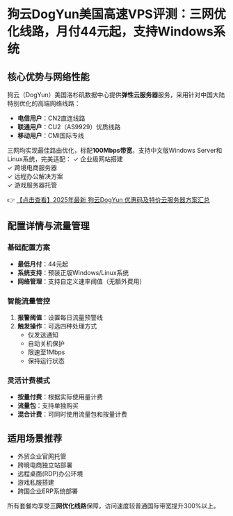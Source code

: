 # 狗云DogYun美国高速VPS评测：三网优化线路，月付44元起，支持Windows系统

## 核心优势与网络性能

狗云（DogYun）美国洛杉矶数据中心提供**弹性云服务器**服务，采用针对中国大陆特别优化的高端网络线路：
- **电信用户**：CN2直连线路
- **联通用户**：CU2（AS9929）优质线路
- **移动用户**：CMI国际专线

三网均实现最佳路由优化，标配**100Mbps带宽**，支持中文版Windows Server和Linux系统，完美适配：
✓ 企业级网站搭建  
✓ 跨境电商服务器  
✓ 远程办公解决方案  
✓ 游戏服务器托管

👉 [【点击查看】2025年最新 狗云DogYun 优惠码及特价云服务器方案汇总](https://bit.ly/DogYun)

## 配置详情与流量管理

### 基础配置方案
- **最低月付**：44元起
- **系统支持**：预装正版Windows/Linux系统
- **网络管理**：支持自定义速率阈值（无额外费用）

### 智能流量管控
1. **报警阈值**：设置每日流量预警线
2. **触发操作**：可选四种处理方式
   - 仅发送通知
   - 自动关机保护
   - 限速至1Mbps
   - 保持运行状态

### 灵活计费模式
- **按量付费**：根据实际使用量计费
- **流量包**：支持单独购买
- **混合计费**：可同时使用流量包和按量计费

## 适用场景推荐
- 外贸企业官网托管
- 跨境电商独立站部署
- 远程桌面(RDP)办公环境
- 游戏私服搭建
- 跨国企业ERP系统部署

所有套餐均享受**三网优化线路**保障，访问速度较普通国际带宽提升300%以上。